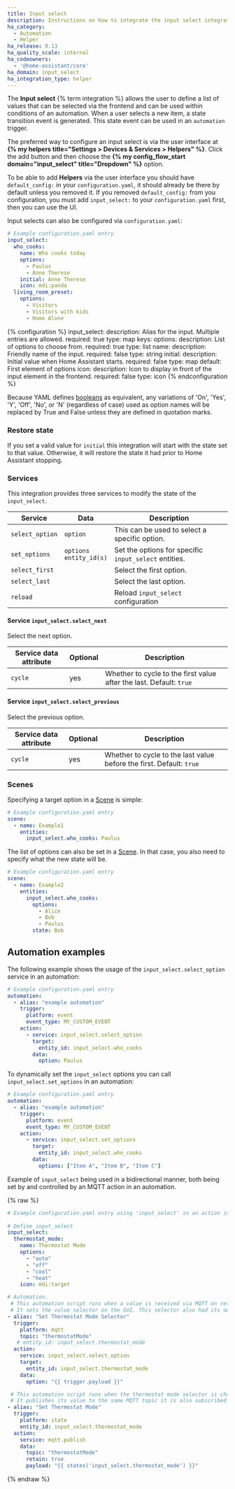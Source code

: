 ```yaml
---
title: Input select
description: Instructions on how to integrate the input select integration into Home Assistant.
ha_category:
  - Automation
  - Helper
ha_release: 0.13
ha_quality_scale: internal
ha_codeowners:
  - '@home-assistant/core'
ha_domain: input_select
ha_integration_type: helper
---
```


The **Input select** {% term integration %} allows the user to define a list of values that can be selected via the frontend and can be used within conditions of an automation. When a user selects a new item, a state transition event is generated. This state event can be used in an `automation` trigger.

The preferred way to configure an input select is via the user interface at **{% my helpers title="Settings > Devices & Services > Helpers" %}**. Click the add button and then choose the **{% my config_flow_start domain="input_select" title="Dropdown" %}** option.

To be able to add **Helpers** via the user interface you should have `default_config:` in your `configuration.yaml`, it should already be there by default unless you removed it.
If you removed `default_config:` from you configuration, you must add `input_select:` to your `configuration.yaml` first, then you can use the UI.

Input selects can also be configured via `configuration.yaml`:

```yaml
# Example configuration.yaml entry
input_select:
  who_cooks:
    name: Who cooks today
    options:
      - Paulus
      - Anne Therese
    initial: Anne Therese
    icon: mdi:panda
  living_room_preset:
    options:
      - Visitors
      - Visitors with kids
      - Home Alone
```

{% configuration %}
  input_select:
    description: Alias for the input. Multiple entries are allowed.
    required: true
    type: map
    keys:
      options:
        description: List of options to choose from.
        required: true
        type: list
      name:
        description: Friendly name of the input.
        required: false
        type: string
      initial:
        description: Initial value when Home Assistant starts.
        required: false
        type: map
        default: First element of options
      icon:
        description: Icon to display in front of the input element in the frontend.
        required: false
        type: icon
{% endconfiguration %}

<div class='note'>

Because YAML defines [booleans](https://yaml.org/type/bool.html) as equivalent, any variations of 'On', 'Yes', 'Y', 'Off', 'No', or 'N'  (regardless of case) used as option names will be replaced by True and False unless they are defined in quotation marks.

</div>

### Restore state

If you set a valid value for `initial` this integration will start with the state set to that value. Otherwise, it will restore the state it had prior to Home Assistant stopping.

### Services

This integration provides three services to modify the state of the `input_select`.

| Service         | Data                        | Description                                           |
| --------------- | --------------------------- | ----------------------------------------------------- |
| `select_option` | `option`                    | This can be used to select a specific option.         |
| `set_options`   | `options`<br>`entity_id(s)` | Set the options for specific `input_select` entities. |
| `select_first`  |                             | Select the first option.                              |
| `select_last`   |                             | Select the last option.                               |
| `reload`        |                             | Reload `input_select` configuration                   |

#### Service `input_select.select_next`

Select the next option.

| Service data attribute | Optional | Description                                                         |
| ---------------------- | -------- | ------------------------------------------------------------------- |
| `cycle`                | yes      | Whether to cycle to the first value after the last. Default: `true` |

#### Service `input_select.select_previous`

Select the previous option.

| Service data attribute | Optional | Description                                                          |
| ---------------------- | -------- | -------------------------------------------------------------------- |
| `cycle`                | yes      | Whether to cycle to the last value before the first. Default: `true` |

### Scenes

Specifying a target option in a [Scene](/integrations/scene/) is simple:

```yaml
# Example configuration.yaml entry
scene:
  - name: Example1
    entities:
      input_select.who_cooks: Paulus
```

The list of options can also be set in a [Scene](/integrations/scene). In that case, you also need to specify what the new state will be.

```yaml
# Example configuration.yaml entry
scene:
  - name: Example2
    entities:
      input_select.who_cooks:
        options:
          - Alice
          - Bob
          - Paulus
        state: Bob
```


## Automation examples

The following example shows the usage of the `input_select.select_option` service in an automation:

```yaml
# Example configuration.yaml entry
automation:
  - alias: "example automation"
    trigger:
      platform: event
      event_type: MY_CUSTOM_EVENT
    action:
      - service: input_select.select_option
        target:
          entity_id: input_select.who_cooks
        data:
          option: Paulus
```

To dynamically set the `input_select` options you can call `input_select.set_options` in an automation:

```yaml
# Example configuration.yaml entry
automation:
  - alias: "example automation"
    trigger:
      platform: event
      event_type: MY_CUSTOM_EVENT
    action:
      - service: input_select.set_options
        target:
          entity_id: input_select.who_cooks
        data:
          options: ["Item A", "Item B", "Item C"]
```

Example of `input_select` being used in a bidirectional manner, both being set by and controlled by an MQTT action in an automation.

{% raw %}

```yaml
# Example configuration.yaml entry using 'input_select' in an action in an automation
   
# Define input_select
input_select:
  thermostat_mode:
    name: Thermostat Mode
    options:
      - "auto"
      - "off"
      - "cool"
      - "heat"
    icon: mdi:target

# Automation.     
 # This automation script runs when a value is received via MQTT on retained topic: thermostatMode
 # It sets the value selector on the GUI. This selector also had its own automation when the value is changed.
- alias: "Set Thermostat Mode Selector"
  trigger:
    platform: mqtt
    topic: "thermostatMode"
   # entity_id: input_select.thermostat_mode
  action:
    service: input_select.select_option
    target:
      entity_id: input_select.thermostat_mode
    data:
      option: "{{ trigger.payload }}"

 # This automation script runs when the thermostat mode selector is changed.
 # It publishes its value to the same MQTT topic it is also subscribed to.
- alias: "Set Thermostat Mode"
  trigger:
    platform: state
    entity_id: input_select.thermostat_mode
  action:
    service: mqtt.publish
    data:
      topic: "thermostatMode"
      retain: true
      payload: "{{ states('input_select.thermostat_mode') }}"
```

{% endraw %}
